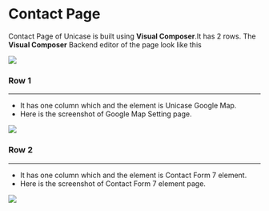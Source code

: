 # Contact Page

Contact Page of Unicase is built using **Visual Composer**.It has 2 rows. The **Visual Composer** Backend editor of the page look like this

![](http://transvelo.github.io/docs/unicase/images/contact.png)

### Row 1
---
* It has one column which and the element is Unicase Google Map.
* Here is the screenshot of Google Map Setting page.

![](http://transvelo.github.io/docs/unicase/images/contact-googleMap-setting.png)

### Row 2
---
* It has one column which and the element is Contact Form 7 element.
* Here is the screenshot of Contact Form 7 element page.

![](http://transvelo.github.io/docs/unicase/images/contact-form-setting.png)


